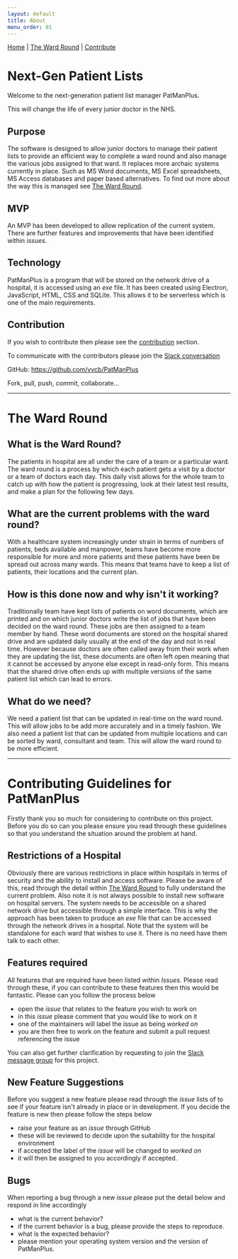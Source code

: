 ```yaml
---
layout: default
title: About
menu_order: 01
---
```

[Home](#Home) | [The Ward Round](#WardRound) | [Contribute](#Contribute)

# <a name="Home"></a>Next-Gen Patient Lists

Welcome to the next-generation patient list manager PatManPlus.

This will change the life of every junior doctor in the NHS.

## Purpose
The software is designed to allow junior doctors to manage their patient lists to provide an efficient way to complete a ward round and also manage the various jobs assigned to that ward. It replaces more archaic systems currently in place. Such as MS Word documents, MS Excel spreadsheets, MS Access databases and paper based alternatives. To find out more about the way this is managed see [The Ward Round](#WardRound).

## MVP
An MVP has been developed to allow replication of the current system. There are further features and improvements that have been identified within *issues*.

## Technology
PatManPlus is a program that will be stored on the network drive of a hospital, it is accessed using an _exe_ file. It has been created using Electron, JavaScript, HTML, CSS and SQLite. This allows it to be serverless which is one of the main requirements.

## Contribution
If you wish to contribute then please see the [contribution](#Contribute) section.

To communicate with the contributors please join the <a href="https://patmanplus.slack.com/messages/general/">Slack conversation</a>

GitHub: https://github.com/vvcb/PatManPlus

Fork, pull, push, commit, collaborate...

***

# <a name="WardRound"></a>The Ward Round

## What is the Ward Round?

The patients in hospital are all under the care of a team or a particular ward. The ward round is a process by which each patient gets a  visit by a doctor or a team of doctors each day. This daily visit allows for the whole team to catch up with how the patient is progressing, look at their latest test results, and make a plan for the following few days.  

## What are the current problems with the ward round?

With a healthcare system increasingly under strain in terms of numbers of patients, beds available and manpower, teams have become more responsible for more and more patients and these patients have been be spread out across many wards. This means that teams have to keep a list of patients, their locations and the current plan.

## How is this done now and why isn't it working?

Traditionally team have kept lists of patients on word documents, which are printed and on which junior doctors write the list of jobs that have been decided on the ward round. These jobs are then assigned to a team member by hand. These word documents are stored on the hospital shared drive and are updated daily usually at the end of the day and not in real time. However because doctors are often called away from their work when they are updating the list, these documents are often left open meaning that it cannot be accessed by anyone else except in read-only form. This means that the shared drive often ends up with multiple versions of the same patient list which can lead to errors.

## What do we need?

We need a patient list that can be updated in real-time on the ward round. This will allow jobs to be add more accurately and in a timely fashion. We also need a patient list that can be updated from multiple locations and can be sorted by ward, consultant and team. This will allow the ward round to be more efficient.

***

# <a name="Contribute"></a>Contributing Guidelines for PatManPlus

Firstly thank you so much for considering to contribute on this project. Before you do so can you please ensure you read through these guidelines so that you understand the situation around the problem at hand.


## Restrictions of a Hospital

Obviously there are various restrictions in place within hospitals in terms of security and the ability to install and access software. Please be aware of this, read through the detail within [The Ward Round](#WardRound) to fully understand the current problem. Also note it is not always possible to install new software on hospital servers. The system needs to be accessible on a shared network drive but accessible through a simple interface. This is why the approach has been taken to produce an _exe_ file that can be accessed through the network drives in a hospital. Note that the system will be standalone for each ward that wishes to use it. There is no need have them talk to each other.

## Features required

All features that are required have been listed within _Issues_. Please read through these, if you can contribute to these features then this would be fantastic. Please can you follow the process below

-  open the _issue_ that relates to the feature you wish to work on
-  in this _issue_ please comment that you would like to work on it
-  one of the maintainers will label the issue as being _worked on_
-  you are then free to work on the feature and submit a pull request referencing the issue

You can also get further clarification by requesting to join the <a href="https://patmanplus.slack.com/messages/general/">Slack message group</a> for this project.

## New Feature Suggestions

Before you suggest a new feature please read through the _issue_ lists of to see if your feature isn't already in place or in development. If you decide the feature is new then please follow the steps below

-  raise your feature as an _issue_ through GitHub
-  these will be reviewed to decide upon the suitability for the hospital environment
-  if accepted the label of  the _issue_ will be changed to _worked on_
-  it will then be assigned to you accordingly if accepted.

## Bugs

When reporting a bug through a new _issue_ please put the detail below and respond in line accordingly

-  what is the current behavior?
-  if the current behavior is a bug, please provide the steps to reproduce.
-  what is the expected behavior?
-  please mention your operating system version and the version of PatManPlus.
